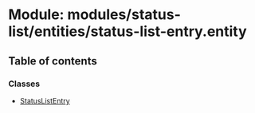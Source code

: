 # Module: modules/status-list/entities/status-list-entry.entity

## Table of contents

### Classes

- [StatusListEntry](../classes/modules_status_list_entities_status_list_entry_entity.StatusListEntry.md)
